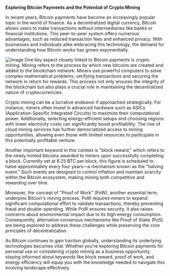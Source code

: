 **Exploring Bitcoin Payments and the Potential of Crypto Mining**

In recent years, Bitcoin payments have become an increasingly popular topic in the world of finance. As a decentralized digital currency, Bitcoin allows users to make transactions without intermediaries like banks or financial institutions. This peer-to-peer system offers numerous advantages, such as reduced transaction fees and enhanced privacy. With businesses and individuals alike embracing this technology, the demand for understanding how Bitcoin works has grown exponentially.


![Image](https://github.com/user-attachments/assets/b8266eee-691e-4ee1-99ef-bfa10d234fd4)
One key aspect closely linked to Bitcoin payments is crypto mining. Mining refers to the process by which new bitcoins are created and added to the blockchain network. Miners use powerful computers to solve complex mathematical problems, verifying transactions and securing the network in return for rewards. This process not only ensures the integrity of the blockchain but also plays a crucial role in maintaining the decentralized nature of cryptocurrencies.

Crypto mining can be a lucrative endeavor if approached strategically. For instance, miners often invest in advanced hardware such as ASICs (Application-Specific Integrated Circuits) to maximize their computational power. Additionally, selecting energy-efficient setups and choosing regions with lower electricity costs can significantly boost profitability. The rise of cloud mining services has further democratized access to mining opportunities, allowing even those with limited resources to participate in this potentially profitable venture.

Another important keyword in this context is "block reward," which refers to the newly minted bitcoins awarded to miners upon successfully completing a block. Currently set at 6.25 BTC per block, this figure is scheduled to halve approximately every four years—a mechanism known as the "halving event." Such events are designed to control inflation and maintain scarcity within the Bitcoin ecosystem, making mining both competitive and rewarding over time.

Moreover, the concept of "Proof of Work" (PoW), another essential term, underpins Bitcoin's mining process. PoW requires miners to expend significant computational effort to validate transactions, thereby preventing fraud and double-spending. While PoW ensures security, it also raises concerns about environmental impact due to its high energy consumption. Consequently, alternative consensus mechanisms like Proof of Stake (PoS) are being explored to address these challenges while preserving the core principles of decentralization.

As Bitcoin continues to gain traction globally, understanding its underlying technologies becomes vital. Whether you're exploring Bitcoin payments for personal use or considering crypto mining as a business opportunity, staying informed about keywords like block reward, proof of work, and energy efficiency will equip you with the knowledge needed to navigate this evolving landscape effectively.